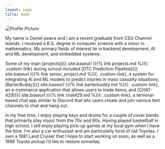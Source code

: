 ```yaml
---
layout: page
title: Home
---
```


<style>
  a.custom-link {
    color: #ed6a5a; /* Blue color */
    text-decoration: none; /* Remove underline */
    transition: color 0.3s ease;
  }
  a.custom-link:hover {
    color: #5ca4a9; /* Tomato red on hover */
    text-decoration: none; /* Underline on hover */
    transition: color 0.3s ease;
  }
</style>

<img src="/senior_project/images/profile_picture.jpeg" alt="Profile Picture" style="border-radius: 10px;">

<!-- ![profile-picture](/senior_project/images/profile_picture.jpeg "Profile Picture") -->

My name is Daniel peace and I am a recent graduate from CSU Channel Islands. I received a B.S. degree in computer science with a minor in mathematics. My primary fields of interest lie in backend development, AI and ML development, and embedded systems.

Some of my main [projects]({{ site.baseurl }}{% link projects.md %}){: .custom-link} during school included [DTC Prediction Pipeline]({{ site.baseurl }}{% link senior_project.md %}){: .custom-link}, a system for integrating AI and ML models to predict injuries in mass casualty situations; [BarterBuddy]({{ site.baseurl }}{% link barterbuddy.md %}){: .custom-link}, an e-commerce application that allows users to trade items; and [CHAT-429]({{ site.baseurl }}{% link chat429.md %}){: .custom-link}, a terminal-based chat app similar to Discord that lets users create and join various text channels to chat and hang out.

In my free time, I enjoy playing keys and drums for a couple of cover bands that primarily play music from the 70s and 80s. Having played basketball in high school, I still enjoy playing pick-up games at my local gym when I have the time. I'm also a car enthusiast and am particularly fond of old Toyotas. I own a 1981 Land Cruiser that I hope to start working on soon, as well as a 1986 Toyota pickup I’d like to restore someday.
